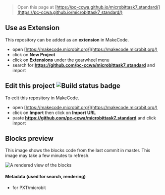 
> Open this page at [https://pc-ccwa.github.io/microbittask7_standard/](https://pc-ccwa.github.io/microbittask7_standard/)

## Use as Extension

This repository can be added as an **extension** in MakeCode.

* open [https://makecode.microbit.org/](https://makecode.microbit.org/)
* click on **New Project**
* click on **Extensions** under the gearwheel menu
* search for **https://github.com/pc-ccwa/microbittask7_standard** and import

## Edit this project ![Build status badge](https://github.com/pc-ccwa/microbittask7_standard/workflows/MakeCode/badge.svg)

To edit this repository in MakeCode.

* open [https://makecode.microbit.org/](https://makecode.microbit.org/)
* click on **Import** then click on **Import URL**
* paste **https://github.com/pc-ccwa/microbittask7_standard** and click import

## Blocks preview

This image shows the blocks code from the last commit in master.
This image may take a few minutes to refresh.

![A rendered view of the blocks](https://github.com/pc-ccwa/microbittask7_standard/raw/master/.github/makecode/blocks.png)

#### Metadata (used for search, rendering)

* for PXT/microbit
<script src="https://makecode.com/gh-pages-embed.js"></script><script>makeCodeRender("{{ site.makecode.home_url }}", "{{ site.github.owner_name }}/{{ site.github.repository_name }}");</script>
